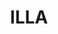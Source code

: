 ---
draft: false
title: ILLA
content:
  id: illa
  name: ILLA
  logo: /images/development/nocode-lowcode/illa/logo.png
  website: https://www.illacloud.com/
  iframe_website: /website-iframe/development/nocode-lowcode/illa
  dashboardImage: /images/development/nocode-lowcode/illa/screenshot-1.png
  short_description: ILLA Cloud is a low-code platform. Anyone can build internal tools with ILLA Cloud in minutes.
  description: ILLA Cloud is a low-code platform. Anyone can build internal tools with ILLA Cloud in minutes.
  features:
    - title: Generate SQL with AI
      description: With our GPT-based AI SQL Generation, you can input your requirements in natural language, then generate SQL with AI.
    - title: Real-time collaboration
      description: Collaborate with your team members simultaneously, working together on the same application, regardless of geographical location
    - title: Connect to any data source
      description: With ILLA's GUI connector, you can quickly connect to all data sources
    - title: ILLA Drive
      description: File storage and Easy to use
  screenshots:
    - /images/development/nocode-lowcode/illa/screenshot-1.png
    - /images/development/nocode-lowcode/illa/screenshot-2.png
---